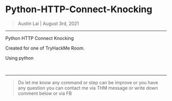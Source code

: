 # Python-HTTP-Connect-Knocking

> Austin Lai | August 3rd, 2021

---

<!-- Description -->

Python HTTP Connect Knocking

Created for one of TryHackMe Room.

Using python 

<!-- /Description -->

<br />

---

> Do let me know any command or step can be improve or you have any question you can contact me via THM message or write down comment below or via FB

